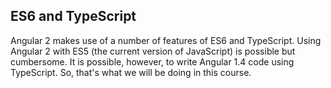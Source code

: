 ## ES6 and TypeScript

Angular 2 makes use of a number of features of ES6 and TypeScript. Using Angular 2 with ES5 (the current version of JavaScript) is possible but cumbersome. It is possible, however, to write Angular 1.4 code using TypeScript. So, that's what we will be doing in this course.
